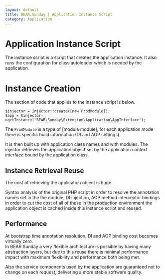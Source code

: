 ```yaml
---
layout: default
title: BEAR.Sunday | Application Instance Script
category: Application
---
```

# Application Instance Script

The instance script is a script that creates the application instance. It also runs the configuration for class autoloader which is needed by the application.

# Instance Creation 

The section of code that applies to the instance script is below.

```
$injector = Injector::create([new ProdModule]);
$app = $injector->getInstance('BEAR\Sunday\Extension\Application\AppInterface');
```

The `ProdModule` is a type of [module module], for each application mode there is specific build information (DI and AOP settings).

It is then built up with application class names and with modules. The injector retrieves the application object set by the application context interface bound by the application class.

## Instance Retrieval Reuse 

The cost of retrieving the application object is huge.

Syntax analysis of the original PHP script in order to resolve the annotation names set in the the module, DI injection, AOP method interceptor bindings in order to cut the cost of all of these in the production environment the application object is cached inside this instance script and reused.

## Performance 

At bootstrap time annotation resolution, DI and AOP binding cost becomes virtually zero.                                     
In BEAR.Sunday a very flexible architecture is possible by having many abstraction layers, but due to this reuse there is minimal performance impact with maximum flexibility and performance both being met.

Also the service components used by the application are guaranteed not to change on each request, delivering a more stable software quality. 